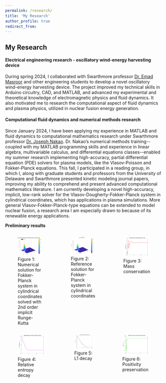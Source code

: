 ```yaml
---
permalink: /research/
title: 'My Research'
author_profile: true
redirect_from: 
---
```


My Research
------
[comment]: <> (I am driven to utilize engineering and mathematics to solve pressing societal problems. Growing up in Portland, Oregon, witnessing the devastating climate-change-induced wildfires on Pacific Northwest forests impressed upon me the necessity of mitigating global warming. Studying engineering and applied mathematics has motivated me to use my STEM background to slow climate change by researching renewable energy sources. )

#### Electrical engineering research - oscillatory wind-energy harvesting device
During spring 2024, I collaborated with Swarthmore professor [Dr. Emad Masroor](https://emadmasroor.github.io/) and other engineering students to develop a novel oscillatory wind-energy harvesting device. The project improved my technical skills in Arduino circuitry, CAD, and MATLAB, and advanced my experimental and theoretical knowledge of electromagnetic physics and fluid dynamics. It also motivated me to research the computational aspect of fluid dynamics and plasma physics, utilized in nuclear fusion energy generation. 

#### Computational fluid dynamics and numerical methods research
Since January 2024, I have been applying my experience in MATLAB and fluid dynamics to computational mathematics research under Swarthmore professor [Dr. Joseph Nakao](https://jhknakao.github.io/). Dr. Nakao’s numerical methods training--coupled with my MATLAB programming skills and experience in linear algebra, multivariable calculus, and differential equations classes--enabled my summer research implementing high-accuracy, partial differential equation (PDE) solvers for plasma models, like the Vlasov-Poisson and Fokker-Planck equations. This fall, I participated in a reading group, in which I, along with graduate students and professors from the University of Delaware and Swarthmore presented kinetic modeling journal papers, improving my ability to comprehend and present advanced computational mathematics literature. I am currently developing a novel high-accuracy, implicit, low-rank solver for the Vlasov-Dougherty-Fokker-Planck system in cylindrical coordinates, which has applications in plasma simulations. More general Vlasov-Fokker-Planck-type equations can be extended to model nuclear fusion, a research area I am especially drawn to because of its renewable energy applications. 

**Preliminary results**

<div style="display: flex; gap: 10px;">
  <figure>
    <img src="https://github.com/dylan-jacobs/computational-fluid-dynamics/blob/main/Fokker-Planck%20Solver/Cylindrical%20Coordinates/Implicit/Plots/RK2/numerical_solution.jpg" alt="Numerical solution for Fokker-Planck system in cylindrical coordinates" width=150>
    <figcaption>Figure 1: Numerical solution for Fokker-Planck system in cylindrical coordinates solved with 2nd order implicit Runge-Kutta</figcaption>
  </figure>
  <figure>
    <img src="https://github.com/dylan-jacobs/computational-fluid-dynamics/blob/main/Fokker-Planck%20Solver/Cylindrical%20Coordinates/Implicit/Plots/RK2/exact_solution.jpg" alt="Reference solution for Fokker-Planck system in cylindrical coordinates" width=150>
    <figcaption>Figure 2: Reference solution for Fokker-Planck system in cylindrical coordinates</figcaption>
  </figure>
  <figure>
    <img src="https://github.com/dylan-jacobs/computational-fluid-dynamics/blob/main/Fokker-Planck%20Solver/Cylindrical%20Coordinates/Implicit/Plots/RK2/mass.jpg" alt="Mass conservation" width=150>
    <figcaption>Figure 3: Mass conservation</figcaption>
  </figure>
</div>
<div style="display: flex; gap: 10px;">
  <figure>
    <img src="https://github.com/dylan-jacobs/computational-fluid-dynamics/blob/main/Fokker-Planck%20Solver/Cylindrical%20Coordinates/Implicit/Plots/RK2/relative_entropy.jpg" alt="Numerical solution for Fokker-Planck system in cylindrical coordinates" width=150>
    <figcaption>Figure 4: Relative entropy decay</figcaption>
  </figure>
  <figure>
    <img src="https://github.com/dylan-jacobs/computational-fluid-dynamics/blob/main/Fokker-Planck%20Solver/Cylindrical%20Coordinates/Implicit/Plots/RK2/l1.jpg" alt="Reference solution for Fokker-Planck system in cylindrical coordinates" width=150>
    <figcaption>Figure 5: L1 decay</figcaption>
  </figure>
  <figure>
    <img src="https://github.com/dylan-jacobs/computational-fluid-dynamics/blob/main/Fokker-Planck%20Solver/Cylindrical%20Coordinates/Implicit/Plots/RK2/minimum_values.jpg" alt="Mass conservation" width=150>
    <figcaption>Figure 6: Positivity preservation</figcaption>
  </figure>
</div>